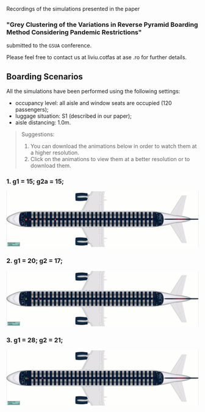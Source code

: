 Recordings of the simulations presented in the paper
### **"Grey Clustering of the Variations in Reverse Pyramid Boarding Method Considering Pandemic Restrictions"** 
submitted to the `GSUA` conference.

Please feel free to contact us at liviu.cotfas at ase .ro for further details. 

## Boarding Scenarios

All the simulations have been performed using the following settings:
- occupancy level: all aisle and window seats are occupied (120 passengers);
- luggage situation: S1 (described in our paper);
- aisle distancing: 1.0m.

> Suggestions: 
> 1. You can download the animations below in order to watch them at a higher resolution.
> 2. Click on the animations to view them at a better resolution or to download them.

### 1. g1 = 15; g2a = 15;
[![g1 = 15; g2a = 15;](recordings/g1=15-g2a=15.gif)](recordings/g1=15-g2a=15.gif)

### 2. g1 = 20; g2 = 17;
[![g1 = 20; g2a = 17;](recordings/g1=20-g2a=17.gif)](recordings/g1=20-g2a=17.gif)

### 3. g1 = 28; g2 = 21;
[![g1 = 10; g2 = 10; g3 = 10](recordings/g1=28-g2a=21.gif)](recordings/g1=28-g2a=21.gif)